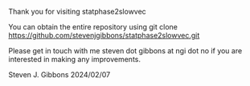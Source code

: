 Thank you for visiting statphase2slowvec

You can obtain the entire repository using
git clone https://github.com/stevenjgibbons/statphase2slowvec.git

Please get in touch with me steven dot gibbons at ngi dot no
if you are interested in making any improvements.

Steven J. Gibbons 2024/02/07
